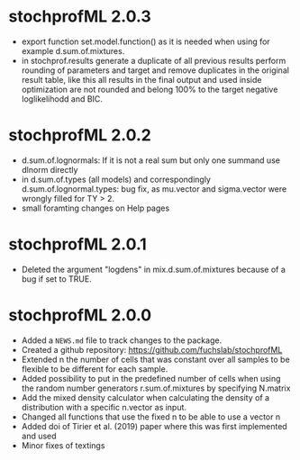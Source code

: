 # stochprofML 2.0.3
* export function set.model.function() as it is needed when using for example d.sum.of.mixtures.
* in stochprof.results generate a duplicate of all previous results perform rounding of parameters and target and remove duplicates in the original result table, like this all results in the final output and used inside optimization are not rounded and belong 100% to the target negative loglikelihodd and BIC.


# stochprofML 2.0.2
* d.sum.of.lognormals: If it is not a real sum but only one summand use dlnorm directly
* in d.sum.of.types (all models) and correspondingly d.sum.of.lognormal.types: bug fix, as mu.vector and sigma.vector  were wrongly filled for TY > 2.
* small foramting changes on Help pages



# stochprofML 2.0.1
* Deleted the argument "logdens" in mix.d.sum.of.mixtures because of a bug if set to TRUE.

# stochprofML 2.0.0
* Added a `NEWS.md` file to track changes to the package.
* Created a github repository: https://github.com/fuchslab/stochprofML
* Extended n the number of cells that was constant over all samples to be flexible to be different for each sample.
* Added possibility to put in the predefined number of cells when using the random number generators r.sum.of.mixtures by specifying N.matrix
* Add the mixed density calculator when calculating the density of a distribution with a specific n.vector as input.
* Changed all functions that use the fixed n to be able to use a vector n
* Added doi of Tirier et al. (2019) paper where this was first implemented and used
* Minor fixes of textings
